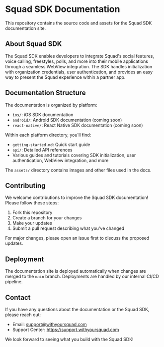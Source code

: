 # Squad SDK Documentation

This repository contains the source code and assets for the Squad SDK documentation site.

## About Squad SDK

The Squad SDK enables developers to integrate Squad's social features, voice calling, freestyles, polls, and more into their mobile applications through a seamless WebView integration. The SDK handles initialization with organization credentials, user authentication, and provides an easy way to present the Squad experience within a partner app.

## Documentation Structure

The documentation is organized by platform:

- `ios/`: iOS SDK documentation
- `android/`: Android SDK documentation (coming soon)
- `react-native/`: React Native SDK documentation (coming soon)

Within each platform directory, you'll find:

- `getting-started.md`: Quick start guide
- `api/`: Detailed API references
- Various guides and tutorials covering SDK initialization, user authentication, WebView integration, and more

The `assets/` directory contains images and other files used in the docs.

## Contributing

We welcome contributions to improve the Squad SDK documentation! Please follow these steps:

1. Fork this repository
2. Create a branch for your changes
3. Make your updates
4. Submit a pull request describing what you've changed

For major changes, please open an issue first to discuss the proposed updates.

## Deployment

The documentation site is deployed automatically when changes are merged to the `main` branch. Deployments are handled by our internal CI/CD pipeline.

## Contact

If you have any questions about the documentation or the Squad SDK, please reach out:

- Email: support@withyoursquad.com
- Support Center: https://support.withyoursquad.com

We look forward to seeing what you build with the Squad SDK!
